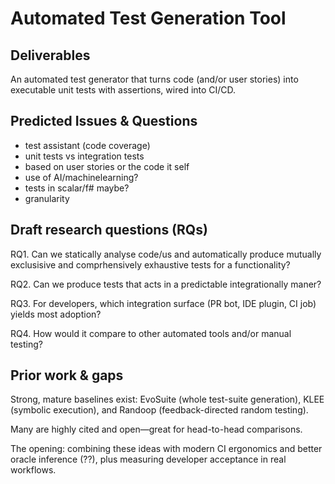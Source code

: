 # Automated Test Generation Tool

## Deliverables

An automated test generator that turns code (and/or user stories) into executable unit tests with assertions, wired into CI/CD.

## Predicted Issues & Questions

- test assistant (code coverage)
- unit tests vs integration tests
- based on user stories or the code it self
- use of AI/machinelearning?
- tests in scalar/f# maybe?
- granularity

## Draft research questions (RQs)

RQ1. Can we statically analyse code/us and automatically produce mutually exclusisive and comprhensively exhaustive tests for a functionality?

RQ2. Can we produce tests that acts in a predictable integrationally maner?

RQ3. For developers, which integration surface (PR bot, IDE plugin, CI job) yields most adoption?

RQ4. How would it compare to other automated tools and/or manual testing?

## Prior work & gaps

Strong, mature baselines exist: EvoSuite (whole test-suite generation), KLEE (symbolic execution), and Randoop (feedback-directed random testing).

Many are highly cited and open—great for head-to-head comparisons.

The opening: combining these ideas with modern CI ergonomics and better oracle inference (??), plus measuring developer acceptance in real workflows.
